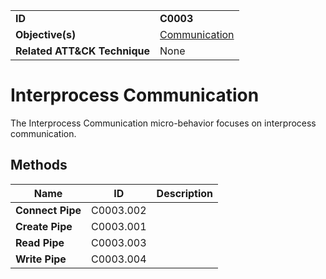 |||
|---|---|
|**ID**|**C0003**|
|**Objective(s)**|[Communication](../communication)|
|**Related ATT&CK Technique**|None|


Interprocess Communication
==========================
The Interprocess Communication micro-behavior focuses on interprocess communication. 

Methods
-------
|Name|ID|Description|
|---|---|---|
|**Connect Pipe**|C0003.002||
|**Create Pipe**|C0003.001||
|**Read Pipe**|C0003.003||
|**Write Pipe**|C0003.004||
